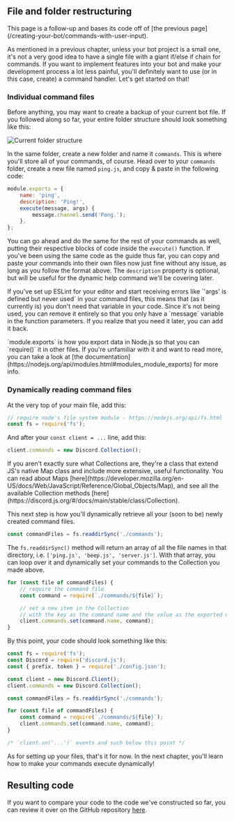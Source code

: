 ## File and folder restructuring

<p class="tip">This page is a follow-up and bases its code off of [the previous page](/creating-your-bot/commands-with-user-input).</p>

As mentioned in a previous chapter, unless your bot project is a small one, it's not a very good idea to have a single file with a giant if/else if chain for commands. If you want to implement features into your bot and make your development process a lot less painful, you'll definitely want to use (or in this case, create) a command handler. Let's get started on that!

### Individual command files

Before anything, you may want to create a backup of your current bot file. If you followed along so far, your entire folder structure should look something like this:

![Current folder structure](assets/img/BmS09fY.png)

In the same folder, create a new folder and name it `commands`. This is where you'll store all of your commands, of course. Head over to your `commands` folder, create a new file named `ping.js`, and copy & paste in the following code:

```js
module.exports = {
	name: 'ping',
	description: 'Ping!',
	execute(message, args) {
		message.channel.send('Pong.');
	},
};
```

You can go ahead and do the same for the rest of your commands as well, putting their respective blocks of code inside the `execute()` function. If you've been using the same code as the guide thus far, you can copy and paste your commands into their own files now just fine without any issue, as long as you follow the format above. The `description` property is optional, but will be useful for the dynamic help command we'll be covering later.

<p class="warning">If you've set up ESLint for your editor and start receiving errors like `'args' is defined but never used` in your command files, this means that (as it currently is) you don't need that variable in your code. Since it's not being used, you can remove it entirely so that you only have a `message` variable in the function parameters. If you realize that you need it later, you can add it back.</p>

<p class="tip">`module.exports` is how you export data in Node.js so that you can `require()` it in other files. If you're unfamiliar with it and want to read more, you can take a look at [the documentation](https://nodejs.org/api/modules.html#modules_module_exports) for more info.</p>

### Dynamically reading command files

At the very top of your main file, add this:

```js
// require node's file system module - https://nodejs.org/api/fs.html
const fs = require('fs');
```

And after your `const client = ...` line, add this:

```js
client.commands = new Discord.Collection();
```

<p class="tip">If you aren't exactly sure what Collections are, they're a class that extend JS's native Map class and include more extensive, useful functionality. You can read about Maps [here](https://developer.mozilla.org/en-US/docs/Web/JavaScript/Reference/Global_Objects/Map), and see all the available Collection methods [here](https://discord.js.org/#/docs/main/stable/class/Collection).</p>

This next step is how you'll dynamically retrieve all your (soon to be) newly created command files.

```js
const commandFiles = fs.readdirSync('./commands');
```

The `fs.readdirSync()` method will return an array of all the file names in that directory, i.e. `['ping.js', 'beep.js', 'server.js']`. With that array, you can loop over it and dynamically set your commands to the Collection you made above.

```js
for (const file of commandFiles) {
	// require the command file
	const command = require(`./commands/${file}`);

	// set a new item in the Collection
	// with the key as the command name and the value as the exported module
	client.commands.set(command.name, command);
}
```

By this point, your code should look something like this:

```js
const fs = require('fs');
const Discord = require('discord.js');
const { prefix, token } = require('./config.json');

const client = new Discord.Client();
client.commands = new Discord.Collection();

const commandFiles = fs.readdirSync('./commands');

for (const file of commandFiles) {
	const command = require(`./commands/${file}`);
	client.commands.set(command.name, command);
}

/* `client.on('...')` events and such below this point */
```

As for setting up your files, that's it for now. In the next chapter, you'll learn how to make your commands execute dynamically!

## Resulting code

If you want to compare your code to the code we've constructed so far, you can review it over on the GitHub repository [here](https://github.com/Danktuary/Making-Bots-with-Discord.js/tree/master/code_samples/command-handling/file-setup).
